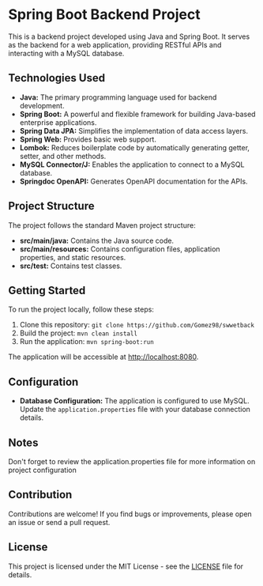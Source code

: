 # Spring Boot Backend Project

This is a backend project developed using Java and Spring Boot. It serves as the backend for a web application, providing RESTful APIs and interacting with a MySQL database.

## Technologies Used

- **Java:** The primary programming language used for backend development.
- **Spring Boot:** A powerful and flexible framework for building Java-based enterprise applications.
- **Spring Data JPA:** Simplifies the implementation of data access layers.
- **Spring Web:** Provides basic web support.
- **Lombok:** Reduces boilerplate code by automatically generating getter, setter, and other methods.
- **MySQL Connector/J:** Enables the application to connect to a MySQL database.
- **Springdoc OpenAPI:** Generates OpenAPI documentation for the APIs.

## Project Structure

The project follows the standard Maven project structure:

- **src/main/java:** Contains the Java source code.
- **src/main/resources:** Contains configuration files, application properties, and static resources.
- **src/test:** Contains test classes.

## Getting Started

To run the project locally, follow these steps:

1. Clone this repository: `git clone https://github.com/Gomez98/swwetback`
2. Build the project: `mvn clean install`
3. Run the application: `mvn spring-boot:run`

The application will be accessible at [http://localhost:8080](http://localhost:8080).

## Configuration

- **Database Configuration:** The application is configured to use MySQL. Update the `application.properties` file with your database connection details.

## Notes

Don't forget to review the application.properties file for more information on project configuration

## Contribution

Contributions are welcome! If you find bugs or improvements, please open an issue or send a pull request.

## License

This project is licensed under the MIT License - see the [LICENSE](LICENSE) file for details.
